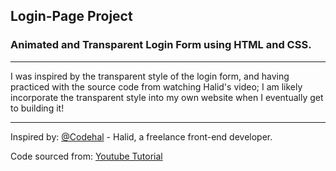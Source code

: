 ## Login-Page Project

### Animated and Transparent Login Form using HTML and CSS.

---

I was inspired by the transparent style of the login form, and having practiced with the source code from watching Halid's video; I am likely incorporate the transparent style into my own website when I eventually get to building it!

---

Inspired by: [@Codehal](https://www.youtube.com/@codehal) - Halid, a freelance front-end developer.

Code sourced from: [Youtube Tutorial](https://www.youtube.com/watch?v=bF9lzWfL_uM&t=7s)

